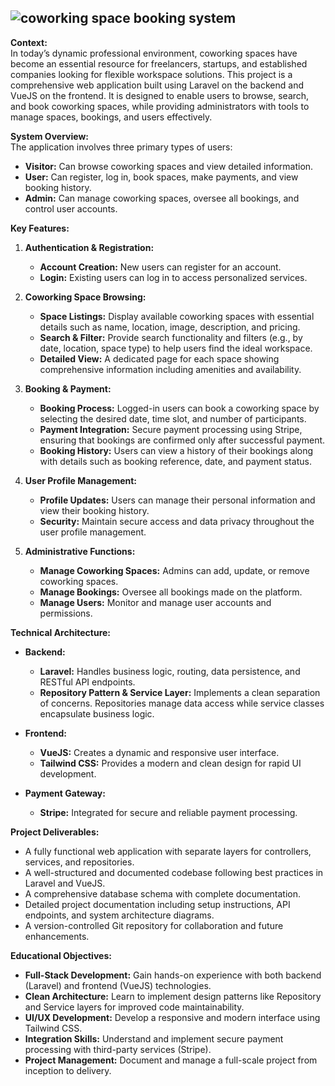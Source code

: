  
## <img src="https://readme-typing-svg.herokuapp.com?font=Fira+Code&weight=700&size=35&duration=4&pause=20&color=6D26BFFF&center=true&vCenter=true&width=999&lines=Project+Brief:+Coworking+Space+Booking+System" alt="coworking space booking system" />

**Context:**  
In today’s dynamic professional environment, coworking spaces have become an essential resource for freelancers, startups, and established companies looking for flexible workspace solutions. This project is a comprehensive web application built using Laravel on the backend and VueJS on the frontend. It is designed to enable users to browse, search, and book coworking spaces, while providing administrators with tools to manage spaces, bookings, and users effectively.

**System Overview:**  
The application involves three primary types of users:
- **Visitor:** Can browse coworking spaces and view detailed information.
- **User:** Can register, log in, book spaces, make payments, and view booking history.
- **Admin:** Can manage coworking spaces, oversee all bookings, and control user accounts.

**Key Features:**

1. **Authentication & Registration:**
   - **Account Creation:** New users can register for an account.
   - **Login:** Existing users can log in to access personalized services.

2. **Coworking Space Browsing:**
   - **Space Listings:** Display available coworking spaces with essential details such as name, location, image, description, and pricing.
   - **Search & Filter:** Provide search functionality and filters (e.g., by date, location, space type) to help users find the ideal workspace.
   - **Detailed View:** A dedicated page for each space showing comprehensive information including amenities and availability.

3. **Booking & Payment:**
   - **Booking Process:** Logged-in users can book a coworking space by selecting the desired date, time slot, and number of participants.
   - **Payment Integration:** Secure payment processing using Stripe, ensuring that bookings are confirmed only after successful payment.
   - **Booking History:** Users can view a history of their bookings along with details such as booking reference, date, and payment status.

4. **User Profile Management:**
   - **Profile Updates:** Users can manage their personal information and view their booking history.
   - **Security:** Maintain secure access and data privacy throughout the user profile management.

5. **Administrative Functions:**
   - **Manage Coworking Spaces:** Admins can add, update, or remove coworking spaces.
   - **Manage Bookings:** Oversee all bookings made on the platform.
   - **Manage Users:** Monitor and manage user accounts and permissions.

**Technical Architecture:**

- **Backend:**  
  - **Laravel:** Handles business logic, routing, data persistence, and RESTful API endpoints.
  - **Repository Pattern & Service Layer:** Implements a clean separation of concerns. Repositories manage data access while service classes encapsulate business logic.

- **Frontend:**  
  - **VueJS:** Creates a dynamic and responsive user interface.
  - **Tailwind CSS:** Provides a modern and clean design for rapid UI development.

- **Payment Gateway:**  
  - **Stripe:** Integrated for secure and reliable payment processing.

**Project Deliverables:**
- A fully functional web application with separate layers for controllers, services, and repositories.
- A well-structured and documented codebase following best practices in Laravel and VueJS.
- A comprehensive database schema with complete documentation.
- Detailed project documentation including setup instructions, API endpoints, and system architecture diagrams.
- A version-controlled Git repository for collaboration and future enhancements.

**Educational Objectives:**
- **Full-Stack Development:** Gain hands-on experience with both backend (Laravel) and frontend (VueJS) technologies.
- **Clean Architecture:** Learn to implement design patterns like Repository and Service layers for improved code maintainability.
- **UI/UX Development:** Develop a responsive and modern interface using Tailwind CSS.
- **Integration Skills:** Understand and implement secure payment processing with third-party services (Stripe).
- **Project Management:** Document and manage a full-scale project from inception to delivery.
 
